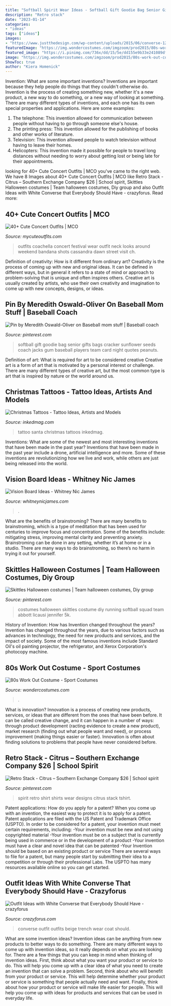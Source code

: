 ```yaml
---
title: "Softball Spirit Wear Ideas - Softball Gift Goodie Bag Senior Gifts Bags Cracker Sunflower Seeds Coach Jacks Gum Baseball Players Team Card Night Quotes Peanuts"
description: "Retro stack"
date: "2023-01-14"
categories:
- "ideas"
tags: ["ideas"]
images:
- "https://www.justthedesign.com/wp-content/uploads/2015/06/converse-12.jpg"
featuredImage: "https://img.wondercostumes.com/imgzoom/prod2015/80s-work-out-costume-adult-costume.jpg"
featured_image: "https://i.pinimg.com/736x/dd/15/5e/dd155e9b33e241089df1d2b074077ae1.jpg"
image: "https://img.wondercostumes.com/imgzoom/prod2015/80s-work-out-costume-adult-costume.jpg"
ShowToc: true
author: "Kiera Homenick"
---
```



Invention: What are some important inventions?
Inventions are important because they help people do things that they couldn't otherwise do. Invention is the process of creating something new, whether it's a new product, a new way to do something, or a new way of looking at something. There are many different types of inventions, and each one has its own special properties and applications. Here are some examples: 
1. The telephone: This invention allowed for communication between people without having to go through someone else's house.
2. The printing press: This invention allowed for the publishing of books and other works of literature.
3. Television: This invention allowed people to watch television without having to leave their homes.
4. Helicopters: This invention made it possible for people to travel long distances without needing to worry about getting lost or being late for their appointments.

	

		
looking for 40+ Cute Concert Outfits | MCO you've came to the right web. We have 8 Images about 40+ Cute Concert Outfits | MCO like Retro Stack - Citrus – Southern Exchange Company $26 | School spirit, Skittles Halloween costumes | Team halloween costumes, Diy group and also Outfit Ideas with White Converse that Everybody Should Have - crazyforus. Read more:
		
    
## 40+ Cute Concert Outfits | MCO

<img loading=lazy src="https://mycuteoutfits.com/wp-content/uploads/2017/08/7e01a4fd31f2f83a7e696241f8d5c147-1.jpg" onerror="this.onerror=null;this.src='https://tse3.mm.bing.net/th?id=OIP.tUhZJE0xjg_s4TsWIUwTZAHaLH&amp;pid=15.1';" alt="40+ Cute Concert Outfits | MCO">

_Source: mycuteoutfits.com_

>outfits coachella concert festival wear outfit neck looks around weekend bandana shots cassandra dawn street visit ch. 

	

Definition of creativity: How is it different from ordinary art?
Creativity is the process of coming up with new and original ideas. It can be defined in different ways, but in general it refers to a state of mind or approach to problem-solving that is unique and often inspires others. Creative art is usually created by artists, who use their own creativity and imagination to come up with new concepts, designs, or ideas.

    
## Pin By Meredith Oswald-Oliver On Baseball Mom Stuff | Baseball Coach

<img loading=lazy src="https://i.pinimg.com/736x/7e/d8/17/7ed817d789e403bb43f86d62974efd0c--softball-gifts-softball-goodie-bag-ideas.jpg" onerror="this.onerror=null;this.src='https://tse3.mm.bing.net/th?id=OIP.5-7hh6DKbXbfgpU8kGs2-QAAAA&amp;pid=15.1';" alt="Pin by Meredith Oswald-Oliver on Baseball mom stuff | Baseball coach">

_Source: pinterest.com_

>softball gift goodie bag senior gifts bags cracker sunflower seeds coach jacks gum baseball players team card night quotes peanuts. 

	

Definition of art: What is required for art to be considered creative
Creative art is a form of art that is motivated by a personal interest or challenge. There are many different types of creative art, but the most common type is art that is inspired by nature or the world around us.

    
## Christmas Tattoos - Tattoo Ideas, Artists And Models

<img loading=lazy src="https://www.inkedmag.com/.image/t_share/MTU5MDMyMzAwMTg0MTUxODMy/christmastattoosfeature.jpg" onerror="this.onerror=null;this.src='https://tse2.mm.bing.net/th?id=OIP.1CcSb_R36znpz1gfqeI1hQHaHa&amp;pid=15.1';" alt="Christmas Tattoos - Tattoo Ideas, Artists and Models">

_Source: inkedmag.com_

>tattoo santa christmas tattoos inkedmag. 

	

Inventions: What are some of the newest and most interesting inventions that have been made in the past year?
Inventions that have been made in the past year include a drone, artificial intelligence and more. Some of these inventions are revolutionizing how we live and work, while others are just being released into the world.

    
## Vision Board Ideas - Whitney Nic James

<img loading=lazy src="http://whitneynicjames.com/wp-content/uploads/2014/12/Vision-Board-Ideas.jpg" onerror="this.onerror=null;this.src='https://tse4.mm.bing.net/th?id=OIP.41K0mQFiTlUcJglyUJjciAHaHa&amp;pid=15.1';" alt="Vision Board Ideas - Whitney Nic James">

_Source: whitneynicjames.com_

>. 

	

What are the benefits of brainstroming?
There are many benefits to brainstroming, which is a type of meditation that has been used for centuries to improve focus and concentration. Some of the benefits include: mitigating stress, improving mental clarity and preventing anxiety. Brainstroming can be done in any setting, whether it’s at home or in a studio. There are many ways to do brainstroming, so there’s no harm in trying it out for yourself.

    
## Skittles Halloween Costumes | Team Halloween Costumes, Diy Group

<img loading=lazy src="https://i.pinimg.com/736x/6f/dd/50/6fdd50a14b24da1cebd50487355246de--team-costumes-running-costumes.jpg" onerror="this.onerror=null;this.src='https://tse1.mm.bing.net/th?id=OIP.S--gP-dFh1Cjqa8S1ll5ZAHaJ4&amp;pid=15.1';" alt="Skittles Halloween costumes | Team halloween costumes, Diy group">

_Source: pinterest.com_

>costumes halloween skittles costume diy running softball squad team abbott licausi jennifer 5k. 

	

History of Invention: How has Invention changed throughout the years?
Invention has changed throughout the years, due to various factors such as advances in technology, the need for new products and services, and the impact of society. Some of the most famous inventions include Standard Oil's oil painting projector, the refrigerator, and Xerox Corporation's photocopy machine.

    
## 80s Work Out Costume - Sport Costumes

<img loading=lazy src="https://img.wondercostumes.com/imgzoom/prod2015/80s-work-out-costume-adult-costume.jpg" onerror="this.onerror=null;this.src='https://tse3.mm.bing.net/th?id=OIP.-hXen3dXpWvIO2sRj3KzwwHaKX&amp;pid=15.1';" alt="80s Work Out Costume - Sport Costumes">

_Source: wondercostumes.com_

>. 

	

What is innovation?
Innovation is a process of creating new products, services, or ideas that are different from the ones that have been before. It can be called creative change, and it can happen in a number of ways: through product development (racting evidence to create a new product), market research (finding out what people want and need), or process improvement (making things easier or faster). Innovation is often about finding solutions to problems that people have never considered before.

    
## Retro Stack - Citrus – Southern Exchange Company $26 | School Spirit

<img loading=lazy src="https://i.pinimg.com/736x/dd/15/5e/dd155e9b33e241089df1d2b074077ae1.jpg" onerror="this.onerror=null;this.src='https://tse3.mm.bing.net/th?id=OIP.o7XVlpT3P8RiUMMV6h3DXAHaG4&amp;pid=15.1';" alt="Retro Stack - Citrus – Southern Exchange Company $26 | School spirit">

_Source: pinterest.com_

>spirit retro shirt shirts wear designs citrus stack tshirt. 

	

Patent applications: How do you apply for a patent?
When you come up with an invention, the easiest way to protect it is to apply for a patent. Patent applications are filed with the US Patent and Trademark Office (USPTO). In order to be considered for a patent, your invention must meet certain requirements, including: 
-Your invention must be new and not using copyrighted material
-Your invention must be on a subject that is currently being used in commerce or in the development of a product
-Your invention must have a clear and novel idea that can be patented
-Your Invention should be based on an existing product or service There are several ways to file for a patent, but many people start by submitting their idea to a competition or through their professional Labs. The USPTO has many resources available online so you can get started.

    
## Outfit Ideas With White Converse That Everybody Should Have - Crazyforus

<img loading=lazy src="https://www.justthedesign.com/wp-content/uploads/2015/06/converse-12.jpg" onerror="this.onerror=null;this.src='https://tse4.mm.bing.net/th?id=OIP.ELhg8kIzbOvniudyTVT0rgHaLH&amp;pid=15.1';" alt="Outfit Ideas with White Converse that Everybody Should Have - crazyforus">

_Source: crazyforus.com_

>converse outfit outfits beige trench wear coat should. 

	

What are some invention ideas?
Invention ideas can be anything from new products to better ways to do something. There are many different ways to come up with invention ideas, so it really depends on what you are looking for. There are a few things that you can keep in mind when thinking of invention ideas. 
First, think about what you want your product or service to do. This will help you come up with a clear idea of what you need to create an invention that can solve a problem. Second, think about who will benefit from your product or service. This will help determine whether your product or service is something that people actually need and want. Finally, think about how your product or service will make life easier for people. This will help you come up with ideas for products and services that can be used in everyday life.

